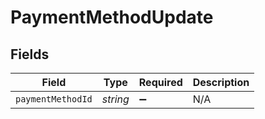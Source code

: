 # PaymentMethodUpdate


## Fields

| Field              | Type               | Required           | Description        |
| ------------------ | ------------------ | ------------------ | ------------------ |
| `paymentMethodId`  | *string*           | :heavy_minus_sign: | N/A                |